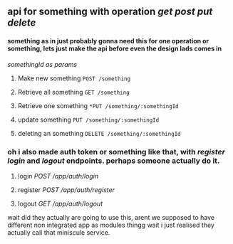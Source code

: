 ##  api for something with operation *get* *post* *put* *delete*
#### something as in just probably gonna need this for one operation or something, lets just make the api before even the design lads comes in
*somethingId as params*

1. Make new something
`POST /something`

2. Retrieve all something
`GET /something`

3. Retrieve one something
`*PUT /something/:somethingId`

4. update something
`PUT /something/:somethingId`

5. deleting an something
`DELETE /something/:somethingId`


### oh i also made auth token or something like that, with *register* *login* and *logout* endpoints. perhaps someone actually do it.

1. login
*POST /app/auth/login*

2. register
*POST /app/auth/register*

2. logout
*GET /app/auth/logout*

wait did they actually are going to use this, arent we supposed to have different non integrated app as modules thingg
wait i just realised they actually call that miniscule service.
